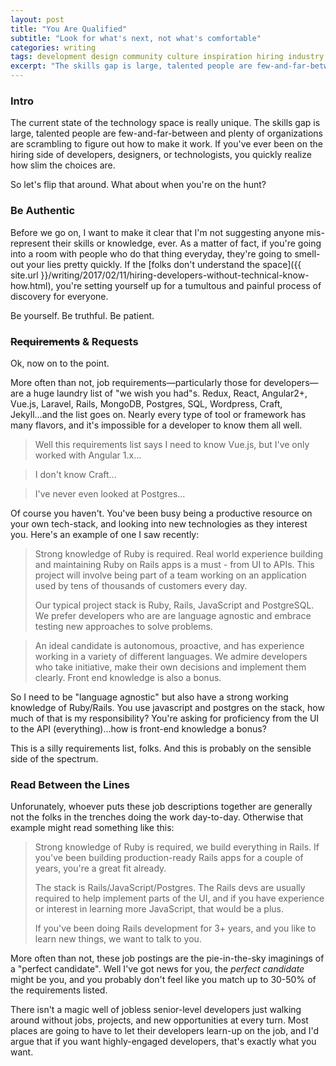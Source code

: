 ```yaml
---
layout: post
title: "You Are Qualified"
subtitle: "Look for what's next, not what's comfortable"
categories: writing
tags: development design community culture inspiration hiring industry
excerpt: "The skills gap is large, talented people are few-and-far-between and plenty of organizations are scrambling to figure out how to make it work. If you've ever been on the hiring side of developers, designers, or technologists, you quickly realize how slim the choices are. What if you're on the hunt?"
---
```


### Intro

The current state of the technology space is really unique. The skills gap is large, talented people are few-and-far-between and plenty of organizations are scrambling to figure out how to make it work. If you've ever been on the hiring side of developers, designers, or technologists, you quickly realize how slim the choices are.

So let's flip that around. What about when you're on the hunt?

### Be Authentic

Before we go on, I want to make it clear that I'm not suggesting anyone mis-represent their skills or knowledge, ever. As a matter of fact, if you're going into a room with people who do that thing everyday, they're going to smell-out your lies pretty quickly. If the [folks don't understand the space]({{ site.url }}/writing/2017/02/11/hiring-developers-without-technical-know-how.html), you're setting yourself up for a tumultous and painful process of discovery for everyone.

Be yourself. Be truthful. Be patient.

### ~~Requirements~~ & Requests

Ok, now on to the point. 

More often than not, job requirements&mdash;particularly those for developers&mdash;are a huge laundry list of "we wish you had"s. Redux, React, Angular2+, Vue.js, Laravel, Rails, MongoDB, Postgres, SQL, Wordpress, Craft, Jekyll...and the list goes on. Nearly every type of tool or framework has many flavors, and it's impossible for a developer to know them all well. 

>Well this requirements list says I need to know Vue.js, but I've only worked with Angular 1.x...

>I don't know Craft...

>I've never even looked at Postgres...

Of course you haven't. You've been busy being a productive resource on your own tech-stack, and looking into new technologies as they interest you. Here's an example of one I saw recently:

>Strong knowledge of Ruby is required. Real world experience building and maintaining Ruby on Rails apps is a must - from UI to APIs. This project will involve being part of a team working on an application used by tens of thousands of customers every day.
>
>Our typical project stack is Ruby, Rails, JavaScript and PostgreSQL. We prefer developers who are are language agnostic and embrace testing new approaches to solve problems.

>An ideal candidate is autonomous, proactive, and has experience working in a variety of different languages. We admire developers who take initiative, make their own decisions and implement them clearly. Front end knowledge is also a bonus.

So I need to be "language agnostic" but also have a strong working knowledge of Ruby/Rails. You use javascript and postgres on the stack, how much of that is my responsibility? You're asking for proficiency from the UI to the API (everything)...how is front-end knowledge a bonus?

This is a silly requirements list, folks. And this is probably on the sensible side of the spectrum.

### Read Between the Lines

Unforunately, whoever puts these job descriptions together are generally not the folks in the trenches doing the work day-to-day. Otherwise that example might read something like this:

>Strong knowledge of Ruby is required, we build everything in Rails. If you've been building production-ready Rails apps for a couple of years, you're a great fit already.
>
>The stack is  Rails/JavaScript/Postgres. The Rails devs are usually required to help implement parts of the UI, and if you have experience or interest in learning more JavaScript, that would be a plus.
>
>If you've been doing Rails development for 3+ years, and you like to learn new things, we want to talk to you.

More often than not, these job postings are the pie-in-the-sky imaginings of a "perfect candidate". Well I've got news for you, the _perfect candidate_ might be you, and you probably don't feel like you match up to 30-50% of the requirements listed.

There isn't a magic well of jobless senior-level developers just walking around without jobs, projects, and new opportunities at every turn. Most places are going to have to let their developers learn-up on the job, and I'd argue that if you want highly-engaged developers, that's exactly what you want.

### 